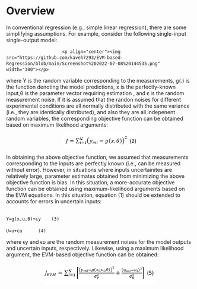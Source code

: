 # Overview

In conventional regression (e.g., simple linear regression), there are some simplifying assumptions. For example, consider the following single-input single-output model:
   
                         <p align="center"><img src="https://github.com/kaveh7293/EVM-based-Regression/blob/main/Screenshot%202022-07-08%20144535.png" width="300"></p>
 where Y is the random variable corresponding to the measurements, g(.) is the function denoting the model predictions, x is the perfectly-known input,θ is the parameter vector requiring estimation , and ϵ is the random measurement noise. If it is assumed that the randon noises for different experimental conditions are all normally distributed with the same variance (i.e., they are identically distributed), and also they are all indepenent random variables, the corresponding objective function can be obtained based on maximum likelihood arguments:
 
 <p align="center"><img src="https://github.com/kaveh7293/EVM-based-Regression/blob/main/Screenshot%202022-06-26%20143650.png" width="200"></p>
In obtaining the above objective function, we assumed that measurements corresponding to the inputs are perfectly known (i.e., can be measured without error). However, in situations where inputs uncertainites are relatively large, parameter estimates obtained from minimizing the above objective function is bias. In this situation, a more-accurate objective function can be obtained using maximum-likelihood arguments based on the EVM equations. In this situation, equation (1) should be extended to accounts for errors in uncertain inputs:

                                                                Y=g(x,u,θ)+ϵy    (3)
                                                                     U=u+ϵu      (4)
                                                                     
where ϵy and ϵu are the random measurement noises for the model outputs and uncertain inputs, respectively. Likewise, using a maximum likelihood argument, the EVM-based objective function can be obtained:

<p align="center"><img src="https://github.com/kaveh7293/EVM-based-Regression/blob/main/Screenshot%202022-07-08%20142541.png"  width="300"></p>


 
